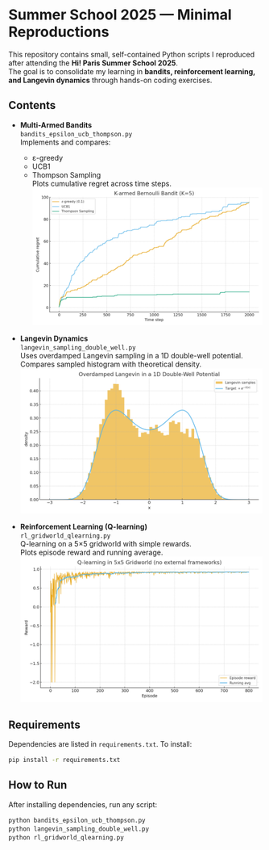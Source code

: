# Summer School 2025 — Minimal Reproductions

This repository contains small, self-contained Python scripts I reproduced after attending the **Hi! Paris Summer School 2025**.  
The goal is to consolidate my learning in **bandits, reinforcement learning, and Langevin dynamics** through hands-on coding exercises.

## Contents
- **Multi-Armed Bandits**  
  `bandits_epsilon_ucb_thompson.py`  
  Implements and compares:
  - ε-greedy
  - UCB1
  - Thompson Sampling  
  Plots cumulative regret across time steps.  
  ![Bandit result](bandit_cumulative_regret.png)

- **Langevin Dynamics**  
  `langevin_sampling_double_well.py`  
  Uses overdamped Langevin sampling in a 1D double-well potential.  
  Compares sampled histogram with theoretical density.  
  ![Langevin result](langevin_double_well.png)

- **Reinforcement Learning (Q-learning)**  
  `rl_gridworld_qlearning.py`  
  Q-learning on a 5×5 gridworld with simple rewards.  
  Plots episode reward and running average.  
  ![Q-learning result](gridworld_qlearning_rewards.png)

## Requirements
Dependencies are listed in `requirements.txt`. To install:

```bash
pip install -r requirements.txt
```   

## How to Run
After installing dependencies, run any script:

```bash
python bandits_epsilon_ucb_thompson.py
python langevin_sampling_double_well.py
python rl_gridworld_qlearning.py
```
